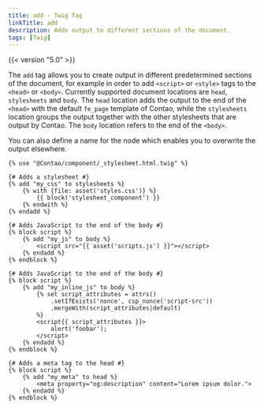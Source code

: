 ```yaml
---
title: add - Twig Tag
linkTitle: add
description: Adds output to different sections of the document.
tags: [Twig]
---
```


{{< version "5.0" >}}

The `add` tag allows you to create output in different predetermined sections of the document, for example in order to
add `<script>` or `<style>` tags to the `<head>` or `<body>`. Currently supported document locations are `head`,
`stylesheets` and `body`. The `head` location adds the output to the end of the `<head>` with the default `fe_page`
template of Contao, while the `stylesheets` location groups the output together with the other stylesheets that are
output by Contao. The `body` location refers to the end of the `<body>`.

You can also define a name for the node which enables you to overwrite the output elsewhere.

```twig
{% use "@Contao/component/_stylesheet.html.twig" %}

{# Adds a stylesheet #}
{% add "my_css" to stylesheets %}
    {% with {file: asset('styles.css')} %}
        {{ block('stylesheet_component') }}
    {% endwith %}
{% endadd %}

{# Adds JavaScript to the end of the body #}
{% block script %}
    {% add "my_js" to body %}
        <script src="{{ asset('scripts.js') }}"></script>
    {% endadd %}
{% endblock %}

{# Adds JavaScript to the end of the body #}
{% block script %}
    {% add "my_inline_js" to body %}
        {% set script_attributes = attrs()
            .setIfExists('nonce', csp_nonce('script-src'))
            .mergeWith(script_attributes|default)
        %}
        <script{{ script_attributes }}>
            alert('foobar');
        </script>
    {% endadd %}
{% endblock %}

{# Adds a meta tag to the head #}
{% block script %}
    {% add "my_meta" to head %}
        <meta property="og:description" content="Lorem ipsum dolor.">
    {% endadd %}
{% endblock %}
```
